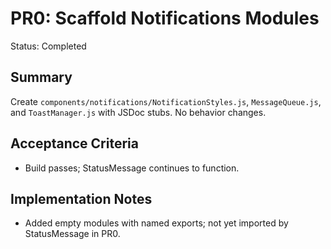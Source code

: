 # PR0: Scaffold Notifications Modules

Status: Completed

## Summary
Create `components/notifications/NotificationStyles.js`, `MessageQueue.js`, and `ToastManager.js` with JSDoc stubs. No behavior changes.

## Acceptance Criteria
- Build passes; StatusMessage continues to function.

## Implementation Notes
- Added empty modules with named exports; not yet imported by StatusMessage in PR0.

